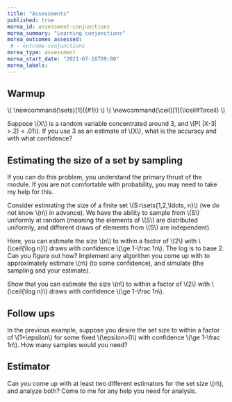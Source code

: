 ```yaml
---
title: "Assessments"
published: true
morea_id: assessment-conjunctions
morea_summary: "Learning conjunctions"
morea_outcomes_assessed:
 # - outcome-conjunctions
morea_type: assessment
morea_start_date: "2021-07-16T09:00"
morea_labels:
---
```


## Warmup

\\( \newcommand{\sets}[1]{\{#1\}} \\)
\\( \newcommand{\ceil}[1]{\lceil#1\rceil} \\)

Suppose \\(X\\) is a random variable concentrated around 3, and
\\(P( |X-3| >.2) < .01\\). If you use 3 as an estimate of \\(X\\),
what is the accuracy and with what confidence? 

## Estimating the size of a set by sampling

If you can do this problem, you understand the primary thrust of the
module. If you are not comfortable with probability, you may need to
take my help for this.

Consider estimating the size of a finite set \\(S=\sets{1,2,\ldots, n}\\)
(we do not know \\(n\\) in advance). We have the ability to sample from
\\(S\\) uniformly at random (meaning the elements of \\(S\\) are distributed
uniformly, and different draws of elements from \\(S\\) are independent).

Here, you can estimate the size \\(n\\) to within a factor of \\(2\\) with
\\(\ceil{\log n}\\) draws with confidence \\(\ge 1-\frac 1n\\). The log is to
base 2. Can you figure out how? Implement any algorithm you come up
with to approximately estimate \\(n\\) (to some confidence), and simulate
(the sampling and your estimate). 

Show that you can estimate the size \\(n\\) to within a factor of \\(2\\) with
\\(\ceil{\log n}\\) draws with confidence \\(\ge 1-\frac 1n\\).

## Follow ups

In the previous example, suppose you desire the set size to within a
factor of \\(1+\epsilon\\) for some fixed \\(\epsilon>0\\) with confidence
\\(\ge 1-\frac 1n\\). How many samples would you need? 

## Estimator

Can you come up with at least two different estimators for the set size \\(n\\),
and analyze both? Come to me for any help you need for analysis.


